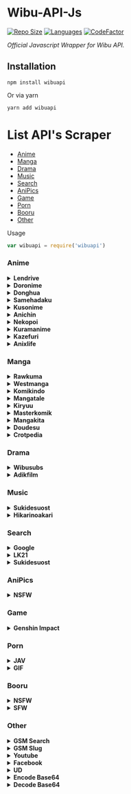 # Wibu-API-Js
[![Repo Size](https://img.shields.io/github/repo-size/zYxDevs/wibu-api-js?style=flat-square)](https://github.com/zYxDevs/wibu-api-js)  [![Languages](https://img.shields.io/github/languages/top/zYxDevs/wibu-api-js?style=flat-square)](https://github.com/zYxDevs/wibu-api-js)  [![CodeFactor](https://www.codefactor.io/repository/github/zYxDevs/wibu-api-js/badge)](https://www.codefactor.io/repository/github/zYxDevs/wibu-api-js)

_Official Javascript Wrapper for Wibu API._

## Installation
```shell
npm install wibuapi
```
Or via yarn
```shell
yarn add wibuapi
```

# List API's Scraper
* [Anime](#anime)
* [Manga](#manga)
* [Drama](#drama)
* [Music](#music)
* [Search](#search)
* [AniPics](#anipics)
* [Game](#game)
* [Porn](#porn)
* [Booru](#booru)
* [Other](#Other)


Usage
```js
var wibuapi = require('wibuapi')

```

### Anime
<details><summary><b>Lendrive</b></summary><br>

> #### Required parameters
> - (link) *type **String***

```js
wibuapi.anime.LENDRIVE(link)
.then(response => {
  console.log(response)
})
.catch(error => {
  //error message
}
```
</details>

<details><summary><b>Doronime</b></summary><br>

> #### Required parameters
> - (link) *type **String***

```js
wibuapi.anime.DORONIME(link)
.then(response => {
  console.log(response)
})
.catch(error => {
  //error message
}
```
</details>

<details><summary><b>Donghua</b></summary><br>

> #### Required parameters
> - (link) *type **String***

```js
wibuapi.anime.DONGHUA(link)
.then(response => {
  console.log(response)
})
.catch(error => {
  //error message
}
```
</details>

<details><summary><b>Samehadaku</b></summary><br>

> #### Required parameters
> - (link) *type **String***

```js
wibuapi.anime.SAMEHADAKU(link)
.then(response => {
  console.log(response)
})
.catch(error => {
  //error message
}
```
</details>

<details><summary><b>Kusonime</b></summary><br>

> #### Required parameters
> - (link) *type **String***

```js
wibuapi.anime.KUSONIME(link)
.then(response => {
  console.log(response)
})
.catch(error => {
  //error message
}
```
</details>

<details><summary><b>Anichin</b></summary><br>

> #### Required parameters
> - (link) *type **String***

```js
wibuapi.anime.ANICHIN(link)
.then(response => {
  console.log(response)
})
.catch(error => {
  //error message
}
```
</details>

<details><summary><b>Nekopoi</b></summary><br>

> #### Required parameters
> - (link) *type **String***

```js
wibuapi.anime.NEKOPOI(link)
.then(response => {
  console.log(response)
})
.catch(error => {
  //error message
}
```
</details>

<details><summary><b>Kuramanime</b></summary><br>

> #### Required parameters
> - (link) *type **String***

```js
wibuapi.anime.KURAMANIME(link)
.then(response => {
  console.log(response)
})
.catch(error => {
  //error message
}
```
</details>

<details><summary><b>Kazefuri</b></summary><br>

> #### Required parameters
> - (link) *type **String***

```js
wibuapi.anime.KAZEFURI(link)
.then(response => {
  console.log(response)
})
.catch(error => {
  //error message
}
```
</details>

<details><summary><b>Anixlife</b></summary><br>

> #### Required parameters
> - (link) *type **String***

```js
wibuapi.anime.ANIXLIFE(link)
.then(response => {
  console.log(response)
})
.catch(error => {
  //error message
}
```
</details>

### Manga

<details><summary><b>Rawkuma</b></summary><br>

> #### Required parameters
> - (link) *type **String***

```js
wibuapi.manga.RAWKUMA(link)
.then(response => {
  console.log(response)
})
.catch(error => {
  //error message
}
```
</details>

<details><summary><b>Westmanga</b></summary><br>

> #### Required parameters
> - (link) *type **String***

```js
wibuapi.anime.WESTMANGA(link)
.then(response => {
  console.log(response)
})
.catch(error => {
  //error message
}
```
</details>

<details><summary><b>Komikindo</b></summary><br>

> #### Required parameters
> - (link) *type **String***

```js
wibuapi.manga.KOMIKINDO(link)
.then(response => {
  console.log(response)
})
.catch(error => {
  //error message
}
```
</details>

<details><summary><b>Mangatale</b></summary><br>

> #### Required parameters
> - (link) *type **String***

```js
wibuapi.manga.MANGATALE(link)
.then(response => {
  console.log(response)
})
.catch(error => {
  //error message
}
```
</details>

<details><summary><b>Kiryuu</b></summary><br>

> #### Required parameters
> - (link) *type **String***

```js
wibuapi.manga.KIRYUU(link)
.then(response => {
  console.log(response)
})
.catch(error => {
  //error message
}
```
</details>

<details><summary><b>Masterkomik</b></summary><br>

> #### Required parameters
> - (link) *type **String***

```js
wibuapi.manga.MASTERKOMIK(link)
.then(response => {
  console.log(response)
})
.catch(error => {
  //error message
}
```
</details>

<details><summary><b>Mangakita</b></summary><br>

> #### Required parameters
> - (link) *type **String***

```js
wibuapi.manga.MANGAKITA(link)
.then(response => {
  console.log(response)
})
.catch(error => {
  //error message
}
```
</details>

<details><summary><b>Doudesu</b></summary><br>

> #### Required parameters
> - (link) *type **String***

```js
wibuapi.manga.DOUDESU(link)
.then(response => {
  console.log(response)
})
.catch(error => {
  //error message
}
```
</details>

<details><summary><b>Crotpedia</b></summary><br>

> #### Required parameters
> - (link) *type **String***

```js
wibuapi.manga.CROTPEDIA(link)
.then(response => {
  console.log(response)
})
.catch(error => {
  //error message
}
```
</details>

### Drama

<details><summary><b>Wibusubs</b></summary><br>

> #### Required parameters
> - (link) *type **String***

```js
wibuapi.drama.WIBUSUBS(link)
.then(response => {
  console.log(response)
})
.catch(error => {
  //error message
}
```
</details>

<details><summary><b>Adikfilm</b></summary><br>

> #### Required parameters
> - (link) *type **String***

```js
wibuapi.drama.ADIKFILM(link)
.then(response => {
  console.log(response)
})
.catch(error => {
  //error message
}
```
</details>

### Music

<details><summary><b>Sukidesuost</b></summary><br>

> #### Required parameters
> - (link) *type **String***

```js
wibuapi.music.SUKIDESUOST(link)
.then(response => {
  console.log(response)
})
.catch(error => {
  //error message
}
```
</details>

<details><summary><b>Hikarinoakari</b></summary><br>

> #### Required parameters
> - (link) *type **String***

```js
wibuapi.music.HIKARINOAKARI(link)
.then(response => {
  console.log(response)
})
.catch(error => {
  //error message
}
```
</details>

### Search

<details><summary><b>Google</b></summary><br>

> #### Required parameters
> - (query) *type **String***

```js
wibuapi.search.GOOGLE(query)
.then(response => {
  console.log(response)
})
.catch(error => {
  //error message
}
```

</details>

<details><summary><b>LK21</b></summary><br>

> #### Required parameters
> - (query) *type **String***

```js
wibuapi.search.LK21(query)
.then(response => {
  console.log(response)
})
.catch(error => {
  //error message
}
```
</details>

<details><summary><b>Sukidesuost</b></summary><br>

> #### Required parameters
> - (query) *type **String***
> - (page) *type **Number***

```js
wibuapi.search.SUKIDESUOST(query, page)
.then(response => {
  console.log(response)
})
.catch(error => {
  //error message
}
```
</details>

### AniPics

<details><summary><b>NSFW</b></summary><br>

> #### Required parameters
> - (endpoint) *type **String***
> - *Available endpoint list ['**NEKO**','**BJ**','**WAIFU**','**TRAP**',**AHEGAO**']*

```js
wibuapi.anipics.NSFW(enpoint)
.then(response => {
  console.log(response)
})
.catch(error => {
  //error message
}
```
</details>

### Game

<details><summary><b>Genshin Impact</b></summary><br>
<details><summary><b>User</b></summary><br>

> #### Required parameters
> - (uid) *type **String***

```js
wibuapi.game.GENSHIN_IMPACT_USER(uid)
.then(response => {
  console.log(response)
})
.catch(error => {
  //error message
}
```
</details>
<details><summary><b>Character</b></summary><br>

> #### Required parameters
> - (name) *type **String***

```js
wibuapi.game.GENSHIN_IMPACT_CHARACTER(name)
.then(response => {
  console.log(response)
})
.catch(error => {
  //error message
}
```
</details>
<details><summary><b>Enemy</b></summary><br>

> #### Required parameters
> - (name) *type **String***

```js
wibuapi.game.GENSHIN_IMPACT_ENEMY(name)
.then(response => {
  console.log(response)
})
.catch(error => {
  //error message
}
```
</details>
<details><summary><b>Artifact</b></summary><br>

> #### Required parameters
> - (name) *type **String***

```js
wibuapi.game.GENSHIN_IMPACT_ARTIFACT(name)
.then(response => {
  console.log(response)
})
.catch(error => {
  //error message
}
```
</details>
<details><summary><b>Element</b></summary><br>

> #### Required parameters
> - (name) *type **String***

```js
wibuapi.game.GENSHIN_IMPACT_ELEMEMT(name)
.then(response => {
  console.log(response)
})
.catch(error => {
  //error message
}
```
</details>
<details><summary><b>Weapon</b></summary><br>

> #### Required parameters
> - (name) *type **String***

```js
wibuapi.game.GENSHIN_IMPACT_WEAPON(name)
.then(response => {
  console.log(response)
})
.catch(error => {
  //error message
}
```
</details>

</details>

### Porn

<details><summary><b>JAV</b></summary><br>

```js
wibuapi.porn.JAV()
.then(response => {
  console.log(response)
})
.catch(error => {
  //error message
}
```
</details>
<details><summary><b>GIF</b></summary><br>

```js
wibuapi.porn.GIF()
.then(response => {
  console.log(response)
})
.catch(error => {
  //error message
}
```
</details>

### Booru

<details><summary><b>NSFW</b></summary><br>

> #### Required parameters
> - (endpoinr) *type **String***
> - *Available endpoint list ['**RB**','**GB**']*

```js
wibuapi.booru.NSFW(enpoint)
.then(response => {
  console.log(response)
})
.catch(error => {
  //error message
}
```
</details>
<details><summary><b>SFW</b></summary><br>

> #### Required parameters
> - (endpoint) *type **String***
> - *Available endpoint list ['**SB**','**GB**']*

```js
wibuapi.booru.SFW(enpoint)
.then(response => {
  console.log(response)
})
.catch(error => {
  //error message
}
```
</details>

### Other

<details><summary><b>GSM Search</b></summary><br>

> #### Required parameters
> - (query) *type **String***

```js
wibuapi.other.GSM_SEARCH(query)
.then(response => {
  console.log(response)
})
.catch(error => {
  //error message
}
```
</details>
<details><summary><b>GSM Slug</b></summary><br>

> #### Required parameters
> - (query) *type **String***

```js
wibuapi.other.GSM_SLUG(query)
.then(response => {
  console.log(response)
})
.catch(error => {
  //error message
}
```
</details>
<details><summary><b>Youtube</b></summary><br>

> #### Required parameters
> - (url) *type **String***

```js
wibuapi.other.YOUTUBE(url)
.then(response => {
  console.log(response)
})
.catch(error => {
  //error message
}
```
</details>
<details><summary><b>Facebook</b></summary><br>

> #### Required parameters
> - (url) *type **String***

```js
wibuapi.other.FACEBOOK(url)
.then(response => {
  console.log(response)
})
.catch(error => {
  //error message
}
```
</details>
<details><summary><b>UD</b></summary><br>

> #### Required parameters
> - (query) *type **String***

```js
wibuapi.other.UD(query)
.then(response => {
  console.log(response)
})
.catch(error => {
  //error message
}
```
</details>
<details><summary><b>Encode Base64</b></summary><br>

> #### Required parameters
> - (query) *type **String***

```js
wibuapi.other.ENCODE_BASE64(query)
.then(response => {
  console.log(response)
})
.catch(error => {
  //error message
}
```
</details>
<details><summary><b>Decode Base64</b></summary><br>

> #### Required parameters
> - (query) *type **String***

```js
wibuapi.other.DECODE_BASE64(query)
.then(response => {
  console.log(response)
})
.catch(error => {
  //error message
}
```
</details>

